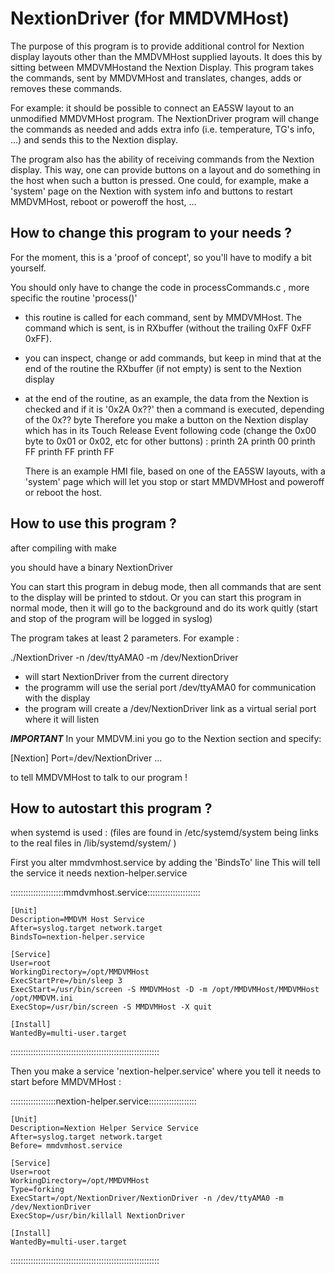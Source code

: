 NextionDriver (for MMDVMHost)
=============================

The purpose of this program is to provide additional control for
Nextion display layouts other than the MMDVMHost supplied layouts.
It does this by sitting between MMDVMHostand the Nextion Display.
This program takes the commands, sent by MMDVMHost and translates, changes,
adds or removes these commands.

For example: it should be possible to connect an EA5SW layout to an unmodified
MMDVMHost program.
The NextionDriver program will change the commands as needed and adds extra
info (i.e. temperature, TG's info, ...) and sends this to the Nextion display.

The program also has the ability of receiving commands from the Nextion
display. This way, one can provide buttons on a layout and do something
in the host when such a button is pressed.
One could, for example, make a 'system' page on the Nextion with system info
and buttons to restart MMDVMHost, reboot or poweroff the host, ...


How to change this program to your needs ?
------------------------------------------

For the moment, this is a 'proof of concept', so you'll have to modify a bit
yourself.

You should only have to change the code in processCommands.c , more specific
the routine 'process()'

* this routine is called for each command, sent by MMDVMHost. The command
  which is sent, is in RXbuffer (without the trailing 0xFF 0xFF 0xFF).
* you can inspect, change or add commands, but keep in mind that at the end of
  the routine the RXbuffer (if not empty) is sent to the Nextion display
* at the end of the routine, as an example, the data from the Nextion is
  checked and if it is '0x2A 0x??' then a command is executed, depending of
  the 0x?? byte
  Therefore you make a button on the Nextion display which has in its
  Touch Release Event following code (change the 0x00 byte to 0x01 or 0x02,
  etc for other buttons) :
	printh 2A
	printh 00
	printh FF
	printh FF
	printh FF

  There is an example HMI file, based on one of the EA5SW layouts, with
  a 'system' page which will let you stop or start MMDVMHost and poweroff
  or reboot the host.


How to use this program ?
-------------------------

after compiling with
	make

you should have a binary
	NextionDriver

You can start this program in debug mode, then all commands that are sent
to the display will be printed to stdout.
Or you can start this program in normal mode, then it will go to the 
background and do its work quitly (start and stop of the program
will be logged in syslog)

The program takes at least 2 parameters. For example :

./NextionDriver -n /dev/ttyAMA0 -m /dev/NextionDriver

- will start NextionDriver from the current directory
- the programm will use the serial port /dev/ttyAMA0 for communication
  with the display
- the program will create a /dev/NextionDriver link as a virtual serial
  port where it will listen
  
***IMPORTANT***
In your MMDVM.ini you go to the Nextion section and specify:

[Nextion]
Port=/dev/NextionDriver
...

to tell MMDVMHost to talk to our program !


How to autostart this program ?
-------------------------------
when systemd is used :
(files are found in /etc/systemd/system being links to
 the real files in /lib/systemd/system/ )

First you alter mmdvmhost.service by adding the 'BindsTo' line
This will tell the service it needs nextion-helper.service

:::::::::::::::::::::mmdvmhost.service:::::::::::::::::::::
```
[Unit]
Description=MMDVM Host Service
After=syslog.target network.target
BindsTo=nextion-helper.service

[Service]
User=root
WorkingDirectory=/opt/MMDVMHost
ExecStartPre=/bin/sleep 3
ExecStart=/usr/bin/screen -S MMDVMHost -D -m /opt/MMDVMHost/MMDVMHost /opt/MMDVM.ini
ExecStop=/usr/bin/screen -S MMDVMHost -X quit

[Install]
WantedBy=multi-user.target
```
:::::::::::::::::::::::::::::::::::::::::::::::::::::::::::


Then you make a service 'nextion-helper.service'
where you tell it needs to start before MMDVMHost :


::::::::::::::::::nextion-helper.service:::::::::::::::::::
```
[Unit]
Description=Nextion Helper Service Service
After=syslog.target network.target
Before= mmdvmhost.service

[Service]
User=root
WorkingDirectory=/opt/MMDVMHost
Type=forking
ExecStart=/opt/NextionDriver/NextionDriver -n /dev/ttyAMA0 -m /dev/NextionDriver
ExecStop=/usr/bin/killall NextionDriver

[Install]
WantedBy=multi-user.target
```
:::::::::::::::::::::::::::::::::::::::::::::::::::::::::::

